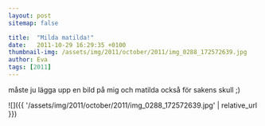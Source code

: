 ```yaml
---
layout: post
sitemap: false

title:  "Milda matilda!"
date:   2011-10-29 16:29:35 +0100
thumbnail-img: /assets/img/2011/october/2011/img_0288_172572639.jpg
author: Eva
tags: [2011]
---
```





måste ju lägga upp en bild på mig och matilda också för sakens skull ;)

![]({{ '/assets/img/2011/october/2011/img_0288_172572639.jpg'  | relative_url }})

